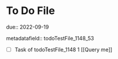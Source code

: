 # To Do File

due:: 2022-09-19

metadatafield:: todoTestFile_1148_53

- [ ] Task of todoTestFile_1148 1 [[Query me]]
